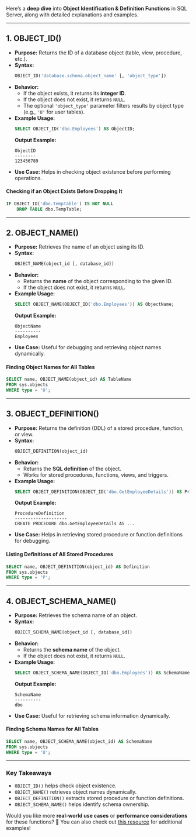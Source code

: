 Here’s a **deep dive** into **Object Identification & Definition Functions** in SQL Server, along with detailed explanations and examples.

---

## **1. OBJECT_ID()**
- **Purpose:** Returns the ID of a database object (table, view, procedure, etc.).
- **Syntax:**
  ```sql
  OBJECT_ID('database.schema.object_name' [, 'object_type'])
  ```
- **Behavior:**
  - If the object exists, it returns its **integer ID**.
  - If the object does not exist, it returns `NULL`.
  - The optional `'object_type'` parameter filters results by object type (e.g., `'U'` for user tables).
- **Example Usage:**
  ```sql
  SELECT OBJECT_ID('dbo.Employees') AS ObjectID;
  ```
  **Output Example:**  
  ```
  ObjectID
  --------
  123456789
  ```
- **Use Case:** Helps in checking object existence before performing operations.

#### **Checking if an Object Exists Before Dropping It**
```sql
IF OBJECT_ID('dbo.TempTable') IS NOT NULL
    DROP TABLE dbo.TempTable;
```

---

## **2. OBJECT_NAME()**
- **Purpose:** Retrieves the name of an object using its ID.
- **Syntax:**
  ```sql
  OBJECT_NAME(object_id [, database_id])
  ```
- **Behavior:**
  - Returns the **name** of the object corresponding to the given ID.
  - If the object does not exist, it returns `NULL`.
- **Example Usage:**
  ```sql
  SELECT OBJECT_NAME(OBJECT_ID('dbo.Employees')) AS ObjectName;
  ```
  **Output Example:**  
  ```
  ObjectName
  ----------
  Employees
  ```
- **Use Case:** Useful for debugging and retrieving object names dynamically.

#### **Finding Object Names for All Tables**
```sql
SELECT name, OBJECT_NAME(object_id) AS TableName
FROM sys.objects
WHERE type = 'U';
```

---

## **3. OBJECT_DEFINITION()**
- **Purpose:** Returns the definition (DDL) of a stored procedure, function, or view.
- **Syntax:**
  ```sql
  OBJECT_DEFINITION(object_id)
  ```
- **Behavior:**
  - Returns the **SQL definition** of the object.
  - Works for stored procedures, functions, views, and triggers.
- **Example Usage:**
  ```sql
  SELECT OBJECT_DEFINITION(OBJECT_ID('dbo.GetEmployeeDetails')) AS ProcedureDefinition;
  ```
  **Output Example:**  
  ```
  ProcedureDefinition
  --------------------
  CREATE PROCEDURE dbo.GetEmployeeDetails AS ...
  ```
- **Use Case:** Helps in retrieving stored procedure or function definitions for debugging.

#### **Listing Definitions of All Stored Procedures**
```sql
SELECT name, OBJECT_DEFINITION(object_id) AS Definition
FROM sys.objects
WHERE type = 'P';
```

---

## **4. OBJECT_SCHEMA_NAME()**
- **Purpose:** Retrieves the schema name of an object.
- **Syntax:**
  ```sql
  OBJECT_SCHEMA_NAME(object_id [, database_id])
  ```
- **Behavior:**
  - Returns the **schema name** of the object.
  - If the object does not exist, it returns `NULL`.
- **Example Usage:**
  ```sql
  SELECT OBJECT_SCHEMA_NAME(OBJECT_ID('dbo.Employees')) AS SchemaName;
  ```
  **Output Example:**  
  ```
  SchemaName
  ----------
  dbo
  ```
- **Use Case:** Useful for retrieving schema information dynamically.

#### **Finding Schema Names for All Tables**
```sql
SELECT name, OBJECT_SCHEMA_NAME(object_id) AS SchemaName
FROM sys.objects
WHERE type = 'U';
```

---

### **Key Takeaways**
- `OBJECT_ID()` helps check object existence.
- `OBJECT_NAME()` retrieves object names dynamically.
- `OBJECT_DEFINITION()` extracts stored procedure or function definitions.
- `OBJECT_SCHEMA_NAME()` helps identify schema ownership.

Would you like more **real-world use cases** or **performance considerations** for these functions? 🚀 You can also check out [this resource](https://learn.microsoft.com/en-us/sql/t-sql/functions/object-id-transact-sql?view=sql-server-ver16) for additional examples!